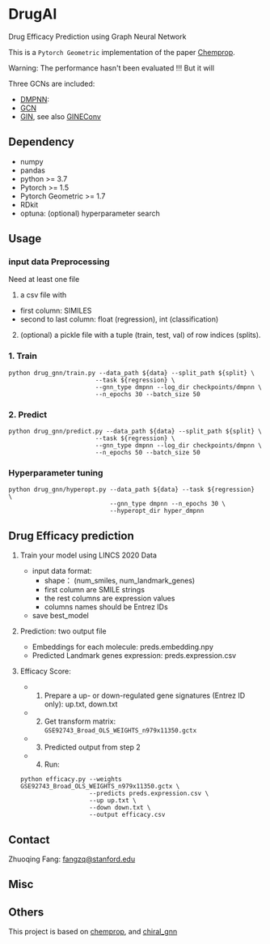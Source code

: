 # DrugAI
Drug Efficacy Prediction using Graph Neural Network

This is a `Pytorch Geometric` implementation of the paper [Chemprop](https://pubs.acs.org/doi/10.1021/acs.jcim.9b00237).

Warning: The performance hasn't been evaluated !!! But it will


Three GCNs are included:
- [DMPNN](https://pubs.acs.org/doi/10.1021/acs.jcim.9b00237):
- [GCN](https://arxiv.org/abs/1609.02907)
- [GIN](https://arxiv.org/abs/1905.12265>), see also [GINEConv](https://pytorch-geometric.readthedocs.io/en/latest/_modules/torch_geometric/nn/conv/gin_conv.html)


## Dependency
- numpy
- pandas
- python >= 3.7
- Pytorch >= 1.5
- Pytorch Geometric >= 1.7
- RDkit
- optuna: (optional) hyperparameter search


## Usage

### input data Preprocessing

Need at least one file
1. a csv file with
  - first column: SIMILES
  - second to last column: float (regression), int (classification)

2. (optional) a pickle file with a tuple (train, test, val) of row indices (splits).

### 1. Train
```shell
python drug_gnn/train.py --data_path ${data} --split_path ${split} \
                        --task ${regression} \
                        --gnn_type dmpnn --log_dir checkpoints/dmpnn \
                        --n_epochs 30 --batch_size 50
```

### 2. Predict
```shell
python drug_gnn/predict.py --data_path ${data} --split_path ${split} \
                        --task ${regression} \
                        --gnn_type dmpnn --log_dir checkpoints/dmpnn \
                        --n_epochs 50 --batch_size 50
```

### Hyperparameter tuning
```shell
python drug_gnn/hyperopt.py --data_path ${data} --task ${regression}  \
                            --gnn_type dmpnn --n_epochs 30 \
                            --hyperopt_dir hyper_dmpnn
```


## Drug Efficacy prediction
1. Train your model using LINCS 2020 Data
    - input data format: 
        - shape： (num_smiles, num_landmark_genes)
        - first column are SMILE strings
        - the rest columns are expression values
        - columns names should be Entrez IDs
    - save best_model

2. Prediction: two output file
    -  Embeddings for each molecule: preds.embedding.npy
    -  Predicted Landmark genes expression: preds.expression.csv

3. Efficacy Score:
    - 1. Prepare a up- or down-regulated gene signatures (Entrez ID only): up.txt, down.txt
    - 2. Get transform matrix: `GSE92743_Broad_OLS_WEIGHTS_n979x11350.gctx`
    - 3. Predicted output from step 2
    - 4. Run:
    ```shell
    python efficacy.py --weights GSE92743_Broad_OLS_WEIGHTS_n979x11350.gctx \
                       --predicts preds.expression.csv \
                       --up up.txt \
                       --down down.txt \
                       --output efficacy.csv
    ```

## Contact

Zhuoqing Fang: fangzq@stanford.edu

## Misc


## Others

This project is based on [chemprop](https://github.com/chemprop/chemprop), and [chiral_gnn](https://github.com/PattanaikL/chiral_gnn)

